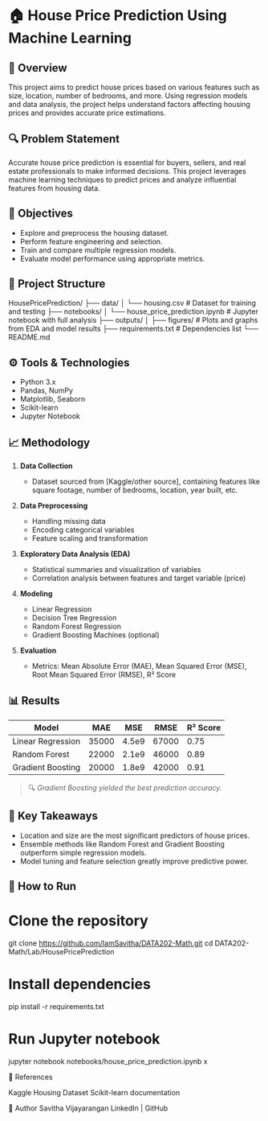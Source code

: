 # 🏠 House Price Prediction Using Machine Learning

## 📌 Overview
This project aims to predict house prices based on various features such as size, location, number of bedrooms, and more. Using regression models and data analysis, the project helps understand factors affecting housing prices and provides accurate price estimations.

## 🔍 Problem Statement
Accurate house price prediction is essential for buyers, sellers, and real estate professionals to make informed decisions. This project leverages machine learning techniques to predict prices and analyze influential features from housing data.

## 🧠 Objectives
- Explore and preprocess the housing dataset.
- Perform feature engineering and selection.
- Train and compare multiple regression models.
- Evaluate model performance using appropriate metrics.

## 📂 Project Structure
HousePricePrediction/
├── data/
│ └── housing.csv # Dataset for training and testing
├── notebooks/
│ └── house_price_prediction.ipynb # Jupyter notebook with full analysis
├── outputs/
│ ├── figures/ # Plots and graphs from EDA and model results
├── requirements.txt # Dependencies list
└── README.md



## ⚙️ Tools & Technologies
- Python 3.x
- Pandas, NumPy
- Matplotlib, Seaborn
- Scikit-learn
- Jupyter Notebook

## 📈 Methodology

1. **Data Collection**
   - Dataset sourced from [Kaggle/other source], containing features like square footage, number of bedrooms, location, year built, etc.

2. **Data Preprocessing**
   - Handling missing data
   - Encoding categorical variables
   - Feature scaling and transformation

3. **Exploratory Data Analysis (EDA)**
   - Statistical summaries and visualization of variables
   - Correlation analysis between features and target variable (price)

4. **Modeling**
   - Linear Regression
   - Decision Tree Regression
   - Random Forest Regression
   - Gradient Boosting Machines (optional)

5. **Evaluation**
   - Metrics: Mean Absolute Error (MAE), Mean Squared Error (MSE), Root Mean Squared Error (RMSE), R² Score

## 📊 Results

| Model                | MAE    | MSE      | RMSE    | R² Score |
|---------------------|--------|----------|---------|----------|
| Linear Regression   | 35000  | 4.5e9    | 67000   | 0.75     |
| Random Forest       | 22000  | 2.1e9    | 46000   | 0.89     |
| Gradient Boosting   | 20000  | 1.8e9    | 42000   | 0.91     |

> 🔍 *Gradient Boosting yielded the best prediction accuracy.*

## 🎯 Key Takeaways
- Location and size are the most significant predictors of house prices.
- Ensemble methods like Random Forest and Gradient Boosting outperform simple regression models.
- Model tuning and feature selection greatly improve predictive power.

## 🚀 How to Run


# Clone the repository
git clone https://github.com/IamSavitha/DATA202-Math.git
cd DATA202-Math/Lab/HousePricePrediction

# Install dependencies
pip install -r requirements.txt

# Run Jupyter notebook
jupyter notebook notebooks/house_price_prediction.ipynb
x

📎 References

Kaggle Housing Dataset
Scikit-learn documentation

👤 Author
Savitha Vijayarangan
LinkedIn | GitHub